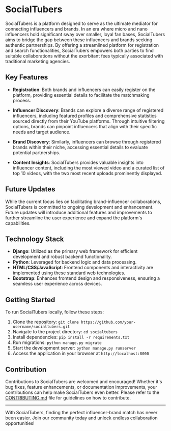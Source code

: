 # SocialTubers

SocialTubers is a platform designed to serve as the ultimate mediator for connecting influencers and brands. In an era where micro and nano influencers hold significant sway over smaller, loyal fan bases, SocialTubers aims to bridge the gap between these influencers and brands seeking authentic partnerships. By offering a streamlined platform for registration and search functionalities, SocialTubers empowers both parties to find suitable collaborations without the exorbitant fees typically associated with traditional marketing agencies.

## Key Features

- **Registration**: Both brands and influencers can easily register on the platform, providing essential details to facilitate the matchmaking process.

- **Influencer Discovery**: Brands can explore a diverse range of registered influencers, including featured profiles and comprehensive statistics sourced directly from their YouTube platforms. Through intuitive filtering options, brands can pinpoint influencers that align with their specific needs and target audience.

- **Brand Discovery**: Similarly, influencers can browse through registered brands within their niche, accessing essential details to evaluate potential partnerships.

- **Content Insights**: SocialTubers provides valuable insights into influencer content, including the most viewed video and a curated list of top 10 videos, with the two most recent uploads prominently displayed.

## Future Updates

While the current focus lies on facilitating brand-influencer collaborations, SocialTubers is committed to ongoing development and enhancement. Future updates will introduce additional features and improvements to further streamline the user experience and expand the platform's capabilities.

## Technology Stack

- **Django**: Utilized as the primary web framework for efficient development and robust backend functionality.
- **Python**: Leveraged for backend logic and data processing.
- **HTML/CSS/JavaScript**: Frontend components and interactivity are implemented using these standard web technologies.
- **Bootstrap**: Enhances frontend design and responsiveness, ensuring a seamless user experience across devices.

## Getting Started

To run SocialTubers locally, follow these steps:

1. Clone the repository: `git clone https://github.com/your-username/socialtubers.git`
2. Navigate to the project directory: `cd socialtubers`
3. Install dependencies: `pip install -r requirements.txt`
4. Run migrations: `python manage.py migrate`
5. Start the development server: `python manage.py runserver`
6. Access the application in your browser at `http://localhost:8000`

## Contribution

Contributions to SocialTubers are welcomed and encouraged! Whether it's bug fixes, feature enhancements, or documentation improvements, your contributions can help make SocialTubers even better. Please refer to the [CONTRIBUTING.md](CONTRIBUTING.md) file for guidelines on how to contribute.


---

With SocialTubers, finding the perfect influencer-brand match has never been easier. Join our community today and unlock endless collaboration opportunities!
